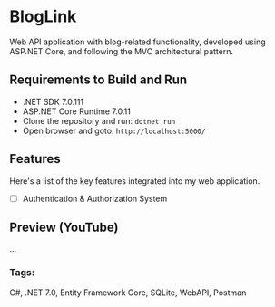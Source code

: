 # BlogLink
Web API application with blog-related functionality, developed using ASP.NET Core, and following the MVC architectural pattern.

## Requirements to Build and Run
- .NET SDK 7.0.111
- ASP.NET Core Runtime 7.0.11
- Clone the repository and run: `dotnet run`
- Open browser and goto: `http://localhost:5000/`

## Features
Here's a  list of the key features integrated into my web application.

- [ ] Authentication & Authorization System

## Preview (YouTube)
...

### Tags:
C#, .NET 7.0, Entity Framework Core, SQLite, WebAPI, Postman